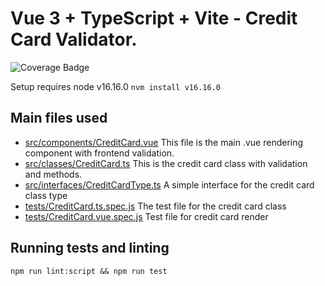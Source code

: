 # Vue 3 + TypeScript + Vite - Credit Card Validator.

![Coverage Badge](https://img.shields.io/endpoint?url=https://gist.githubusercontent.com/michaelmano/be20633c74219d3cf5b1bb688a0e2b22/raw/credit-card-validator__heads_main.json)

Setup requires node v16.16.0 `nvm install v16.16.0`

## Main files used

- [src/components/CreditCard.vue](src/components/CreditCard.vue) This file is the main .vue rendering component with frontend validation.
- [src/classes/CreditCard.ts](src/classes/CreditCard.ts) This is the credit card class with validation and methods.
- [src/interfaces/CreditCardType.ts](src/interfaces/CreditCardType.ts) A simple interface for the credit card class type
- [tests/CreditCard.ts.spec.js](tests/CreditCard.ts.spec.js) The test file for the credit card class
- [tests/CreditCard.vue.spec.js](tests/CreditCard.vue.spec.js) Test file for credit card render

## Running tests and linting

`npm run lint:script && npm run test`

